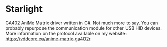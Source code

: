 # Starlight
GA402 AniMe Matrix driver written in C#. Not much more to say. You can probably repurpose the communication module for other USB HID devices. More information on the protocol available on my website: https://vddcore.eu/anime-matrix-ga402r
